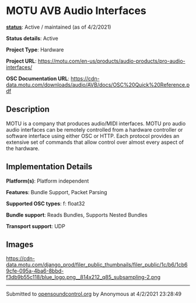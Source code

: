 # MOTU AVB Audio Interfaces

**[status](../implementation-status.html)**: Active / maintained (as of 4/2/2021)

**Status details**: 
Active

**Project Type**: Hardware

**Project URL**: <https://motu.com/en-us/products/audio-products/pro-audio-interfaces/>

**OSC Documentation URL**: <https://cdn-data.motu.com/downloads/audio/AVB/docs/OSC%20Quick%20Reference.pdf>

## Description

MOTU is a company that produces audio/MIDI interfaces.  MOTU pro audio audio interfaces can be remotely controlled from a hardware controller or software interface using either OSC or HTTP. Each protocol provides an extensive set of commands that allow control over almost every aspect of the hardware.  

## Implementation Details

**Platform(s)**: Platform independent

**Features**: Bundle Support, Packet Parsing

**Supported OSC types**: f: float32

**Bundle support**: Reads Bundles, Supports Nested Bundles

**Transport support**: UDP

## Images 

<https://cdn-data.motu.com/django_prod/filer_public_thumbnails/filer_public/1c/b6/1cb69cfe-095a-4ba6-8bbd-f3db9b55c118/blue_logo.png__814x212_q85_subsampling-2.png>

---
Submitted to [opensoundcontrol.org](https://opensoundcontrol.org) by Anonymous at 4/2/2021 23:28:49
